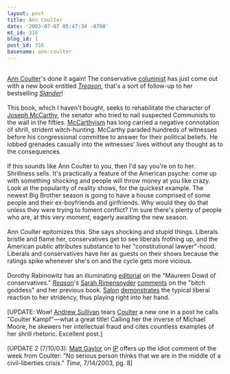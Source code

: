 ```yaml
---
layout: post
title: Ann Coulter
date: '2003-07-07 05:47:34 -0700'
mt_id: 316
blog_id: 1
post_id: 316
basename: ann-coulter
---
```

<br /><a href="http://www.anncoulter.org/">Ann Coulter</a>'s done it again! The conservative <a href="http://www.jewishworldreview.com/cols/coulter1.asp">columnist</a> has just come out with a new book entitled <a href="http://www.amazon.com/exec/obidos/ASIN/1400050308/bbrown-20/ref=nosim/" title="Amazon link"><cite>Treason</cite></a>, that's a sort of follow-up to her bestselling <a href="http://www.amazon.com/exec/obidos/ASIN/1400046610/bbrown-20/ref=nosim/"><cite>Slander</cite></a>!<br /><br />This book, which I haven't bought, seeks to rehabilitate the character of <a href="http://www.webcorp.com/mccarthy/mccarthypage.htm">Joseph McCarthy</a>, the senator who tried to nail suspected Communists to the wall in the fifties. <a href="http://www.wikipedia.org/wiki/McCarthyism">McCarthyism</a> has long carried a negative connotation of shrill, strident witch-hunting. McCarthy paraded hundreds of witnesses before his congressional committee to answer for their political beliefs. He lobbed grenades casually into the witnesses' lives without any thought as to the consequences.<br /><br />If this sounds like Ann Coulter to you, then I'd say you're on to her. Shrillness sells. It's practically a feature of the American psyche: come up with something shocking and people will throw money at you like crazy. Look at the popularity of reality shows, for the quickest example. The newest Big Brother season is going to have a house comprised of some people and their ex-boyfriends and girlfriends. Why would they do that unless they were trying to foment conflict? I'm sure there's plenty of people who are, at this very moment, eagerly awaiting the new season.<br /><br />Ann Coulter epitomizes this. She says shocking and stupid things. Liberals bristle and flame her, conservatives get to see liberals frothing up, and the American public attributes substance to her "constitutional lawyer"-hood. Liberals and conservatives have her as guests on their shows because the ratings spike whenever she's on and the cycle gets more vicious.<br /><br />Dorothy Rabinowitz has an illuminating <a href="http://www.opinionjournal.com/medialog/?id=110003713">editorial</a> on the "Maureen Dowd of conservatives." <a href="http://www.reason.com/"><cite>Reason</cite></a>'s <a href="http://saragrace.blogspot.com/">Sarah Rimensnyder</a> <a href="http://reason.com/0210/cr.sr.bitch.shtml">comments</a> on the "bitch goddess" and her previous book. <a href="http://www.salon.com/">Salon</a> <a href="http://www.salon.com/books/review/2003/07/04/treason/index_np.html">demonstrates</a> the typical liberal reaction to her stridency, thus playing right into her hand.<br /><br />[UPDATE: Wow! <a href="http://www.andrewsullivan.com/">Andrew Sullivan</a> tears <a href="http://www.andrewsullivan.com/main_article.php?artnum=20030705">Coulter</a> a new one in a post he calls "Coulter Kampf"&#x2014;what a great title! Calling her the inverse of Michael Moore, he skewers her intellectual fraud and cites countless examples of her shrill rhetoric. Excellent post.]<br /><br />[UPDATE 2 (7/10/03): <a href="http://hotwired.wired.com/talk/club/special/transcripts/96-08-15-gaylor.html">Matt Gaylor</a> on <a href="http://www.interesting-people.org/">IP</a> offers up the idiot comment of the week from Coulter: "No serious person thinks that we are in the middle of a civil-liberties crisis." <cite>Time</cite>, 7/14/2003, pg. 8]<br /><br /><br />
